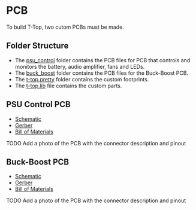 # PCB
To build T-Top, two cutom PCBs must be made.

## Folder Structure
- The [psu_control](psu_control) folder contains the PCB files for PCB that controls and monitors the battery, audio amplifier, fans and LEDs.
- The [buck_boost](buck_boost) folder contains the PCB files for the Buck-Boost PCB.
- The [t-top.pretty](t-top.pretty) folder contains the custom footprints.
- The [t-top.lib](t-top.lib) file contains the custom parts.

## PSU Control PCB
- [Schematic](psu_control/schematic.pdf)
- [Gerber](psu_control/gerber)
- [Bill of Materials](../documentation/assembly/00_ORDER_PRINT_LASER_CUTTING.md#psu-control-pcb)

TODO Add a photo of the PCB with the connector description and pinout

## Buck-Boost PCB
- [Schematic](buck_boost/schematic.pdf)
- [Gerber](buck_boost/gerber)
- [Bill of Materials](../documentation/assembly/00_ORDER_PRINT_LASER_CUTTING.md#buck-boost-pcb)

TODO Add a photo of the PCB with the connector description and pinout
